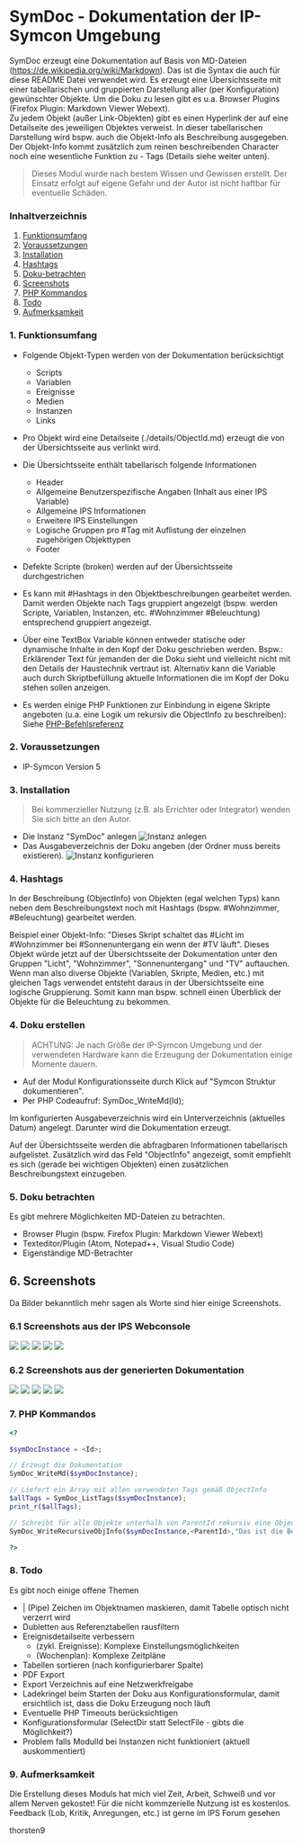 # SymDoc - Dokumentation der IP-Symcon Umgebung
SymDoc erzeugt eine Dokumentation auf Basis von MD-Dateien (https://de.wikipedia.org/wiki/Markdown). Das ist die Syntax die auch für diese README Datei verwendet wird.
Es erzeugt eine Übersichtsseite mit einer tabellarischen und gruppierten Darstellung aller (per Konfiguration) gewünschter
Objekte. Um die Doku zu lesen gibt es u.a. Browser Plugins (Firefox Plugin: Markdown Viewer Webext).   
Zu jedem Objekt (außer Link-Objekten) gibt es einen Hyperlink der auf eine Detailseite des jeweiligen Objektes verweist.
In dieser tabellarischen Darstellung wird bspw. auch die Objekt-Info als Beschreibung ausgegeben.
Der Objekt-Info kommt zusätzlich zum reinen beschreibenden Character noch eine wesentliche Funktion zu - Tags (Details siehe weiter unten).

> Dieses Modul wurde nach bestem Wissen und Gewissen erstellt. Der Einsatz erfolgt auf eigene Gefahr und der Autor ist nicht haftbar für eventuelle Schäden.

### Inhaltverzeichnis

1. [Funktionsumfang](#1-funktionsumfang)
2. [Voraussetzungen](#2-voraussetzungen)
3. [Installation](#3-installation)
4. [Hashtags](#4-hashtags)
5. [Doku-betrachten](#5-doku-betrachten)
6. [Screenshots](#6-screenshots)
7. [PHP Kommandos](#7-php-kommandos)
8. [Todo](#8-todo)
9. [Aufmerksamkeit](#9-aufmerksamkeit)


### 1. Funktionsumfang
* Folgende Objekt-Typen werden von der Dokumentation berücksichtigt
    * Scripts
    * Variablen
    * Ereignisse
    * Medien
    * Instanzen
    * Links

* Pro Objekt wird eine Detailseite (./details/ObjectId.md) erzeugt die von der Übersichtsseite aus verlinkt wird.
* Die Übersichtsseite enthält tabellarisch folgende Informationen
    * Header
    * Allgemeine Benutzerspezifische Angaben (Inhalt aus einer IPS Variable)
    * Allgemeine IPS Informationen
    * Erweitere IPS Einstellungen
    * Logische Gruppen pro #Tag mit Auflistung der einzelnen zugehörigen Objekttypen
    * Footer
* Defekte Scripte (broken) werden auf der Übersichtsseite durchgestrichen
* Es kann mit #Hashtags in den Objektbeschreibungen gearbeitet werden. Damit werden Objekte nach Tags gruppiert angezeigt (bspw. werden Scripte, Variablen, Instanzen, etc. #Wohnzimmer #Beleuchtung) entsprechend gruppiert angezeigt.
* Über eine TextBox Variable können entweder statische oder dynamische Inhalte in den Kopf der Doku geschrieben werden. Bspw.: Erklärender Text für jemanden der die Doku sieht und vielleicht nicht mit den Details der Haustechnik vertraut ist. Alternativ kann die Variable auch durch Skriptbefüllung aktuelle Informationen die im Kopf der Doku stehen sollen anzeigen.
* Es werden einige PHP Funktionen zur Einbindung in eigene Skripte angeboten (u.a. eine Logik um rekursiv die ObjectInfo zu beschreiben): Siehe [PHP-Befehlsreferenz](#7-php-befehlsreferenz)


### 2. Voraussetzungen
* IP-Symcon Version 5

### 3. Installation

> Bei kommerzieller Nutzung (z.B. als Errichter oder Integrator) wenden Sie sich bitte an den Autor.

* Die Instanz "SymDoc" anlegen
![Instanz anlegen](./imgs/symdocAddInstance.png)
* Das Ausgabeverzeichnis der Doku angeben (der Ordner muss bereits existieren).
![Instanz konfigurieren](./imgs/symdocConfiguration.png)

### 4. Hashtags
In der Beschreibung (ObjectInfo) von Objekten (egal welchen Typs) kann neben dem Beschreibungstext noch mit Hashtags (bspw. #Wohnzimmer, #Beleuchtung) gearbeitet werden.

Beispiel einer Objekt-Info: "Dieses Skript schaltet das #Licht im #Wohnzimmer bei #Sonnenuntergang ein wenn der #TV läuft".
Dieses Objekt würde jetzt auf der Übersichtsseite der Dokumentation unter den Gruppen "Licht", "Wohnzimmer", "Sonnenuntergang" und "TV" auftauchen.
Wenn man also diverse Objekte (Variablen, Skripte, Medien, etc.) mit gleichen Tags verwendet entsteht daraus in der Übersichtsseite eine logische Gruppierung. Somit kann man bspw. schnell einen Überblick der Objekte für die Beleuchtung zu bekommen.

### 4. Doku erstellen
> ACHTUNG: Je nach Größe der IP-Symcon Umgebung und der verwendeten Hardware kann die Erzeugung der Dokumentation einige Momente dauern.
* Auf der Modul Konfigurationsseite durch Klick auf "Symcon Struktur dokumentieren".
* Per PHP Codeaufruf: SymDoc_WriteMd(Id);    

Im konfigurierten Ausgabeverzeichnis wird ein Unterverzeichnis (aktuelles Datum) angelegt. Darunter wird die Dokumentation erzeugt.

Auf der Übersichtsseite werden die abfragbaren Informationen tabellarisch aufgelistet. Zusätzlich wird das Feld "ObjectInfo" angezeigt, somit empfiehlt es sich (gerade bei wichtigen Objekten) einen zusätzlichen Beschreibungstext einzugeben.

### 5. Doku betrachten
Es gibt mehrere Möglichkeiten MD-Dateien zu betrachten.
* Browser Plugin (bspw. Firefox Plugin: Markdown Viewer Webext)
* Texteditor/Plugin (Atom, Notepad++, Visual Studio Code)
* Eigenständige MD-Betrachter

## 6. Screenshots
Da Bilder bekanntlich mehr sagen als Worte sind hier einige Screenshots.

### 6.1 Screenshots aus der IPS Webconsole
![](./imgs/objectTreeOverview.png)
![](./imgs/addEventWithConditions.png)
![](./imgs/addScriptBroken.png)
![](./imgs/addScriptWorking.png)
![](./imgs/addVarLogged.png)

### 6.2 Screenshots aus der generierten Dokumentation
![](./imgs/symdocOverviewHeader.png)
![](./imgs/symdocOverviewTocContent.png)
![](./imgs/symdocScript.png)
![](./imgs/symdocEvent.png)
![](./imgs/symdocOverviewUntagged.png)


### 7. PHP Kommandos

```php
<?

$symDocInstance = <Id>;

// Erzeugt die Dokumentation
SymDoc_WriteMd($symDocInstance);

// Liefert ein Array mit allen verwendeten Tags gemäß ObjectInfo
$allTags = SymDoc_ListTags($symDocInstance);
print_r($allTags);

// Schreibt für alle Objekte unterhalb von ParentId rekursiv eine ObjectInfo und hängt diese an eine bestehende ObjectInfo an.
SymDoc_WriteRecursiveObjInfo($symDocInstance,<ParentId>,"Das ist die Beschreibung. #Tag1 #Tag2", true);

?>
```

### 8. Todo
Es gibt noch einige offene Themen
* | (Pipe) Zeichen im Objektnamen maskieren, damit Tabelle optisch nicht verzerrt wird
* Dubletten aus Referenztabellen rausfiltern
* Ereignisdetailseite verbessern
    * (zykl. Ereignisse): Komplexe Einstellungsmöglichkeiten
    * (Wochenplan): Komplexe Zeitpläne
* Tabellen sortieren (nach konfigurierbarer Spalte)
* PDF Export
* Export Verzeichnis auf eine Netzwerkfreigabe
* Ladekringel beim Starten der Doku aus Konfigurationsformular, damit ersichtlich ist, dass die Doku Erzeugung noch läuft
* Eventuelle PHP Timeouts berücksichtigen
* Konfigurationsformular (SelectDir statt SelectFile - gibts die Möglichkeit?)
* Problem falls ModulId bei Instanzen nicht funktioniert (aktuell auskommentiert)


### 9. Aufmerksamkeit
Die Erstellung dieses Moduls hat mich viel Zeit, Arbeit, Schweiß und vor allem Nerven gekostet!
Für die nicht kommzerielle Nutzung ist es kostenlos. Feedback (Lob, Kritik, Anregungen, etc.) ist gerne im IPS Forum gesehen

thorsten9
